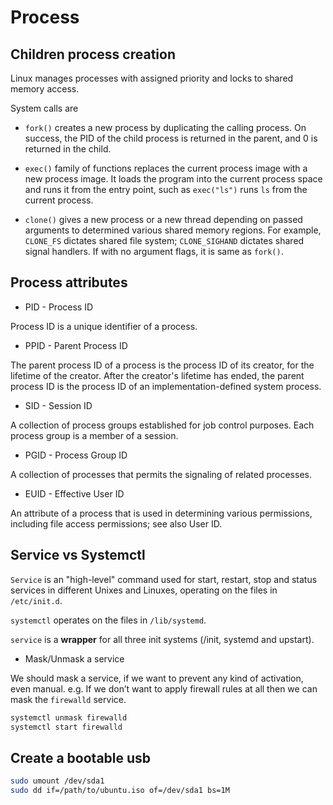 # Process

## Children process creation

Linux manages processes with assigned priority and locks to shared memory access.

System calls are

* `fork()` creates a new process by duplicating the calling process. On success, the PID of the child process is returned in the parent, and 0 is returned in the child.

* `exec()` family of functions replaces the current process image with a new process image. It loads the program into the current process space and runs it from the entry point, such as `exec("ls")` runs `ls` from the current process.

* `clone()` gives a new process or a new thread depending on passed arguments to determined various shared memory regions. For example, `CLONE_FS` dictates shared file system; `CLONE_SIGHAND` dictates shared signal handlers. If with no argument flags, it is same as `fork()`.

## Process attributes

* PID - Process ID

Process ID is a unique identifier of a process.

* PPID - Parent Process ID

The parent process ID of a process is the process ID of its creator, for the lifetime of the creator. After the creator's lifetime has ended, the parent process ID is the process ID of an implementation-defined system process.

* SID - Session ID

A collection of process groups established for job control purposes. Each process group is a member of a session.

* PGID - Process Group ID

A collection of processes that permits the signaling of related processes.

* EUID - Effective User ID

An attribute of a process that is used in determining various permissions, including file access permissions; see also User ID.

## Service vs Systemctl

`Service` is an "high-level" command used for start, restart, stop and status services in different Unixes and Linuxes, operating on the files in `/etc/init.d`.

`systemctl` operates on the files in `/lib/systemd`.

`service` is a **wrapper** for all three init systems (/init, systemd and upstart).

* Mask/Unmask a service

We should mask a service, if we want to prevent any kind of activation, even manual. e.g. If we don’t want to apply firewall rules at all then we can mask the `firewalld` service.

```bash
systemctl unmask firewalld
systemctl start firewalld
```

## Create a bootable usb

```bash
sudo umount /dev/sda1
sudo dd if=/path/to/ubuntu.iso of=/dev/sda1 bs=1M
```

